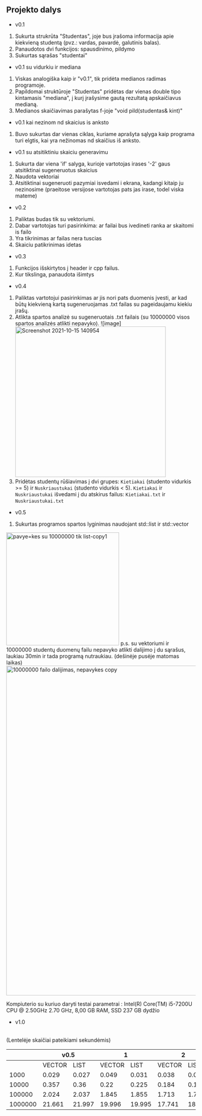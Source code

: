 ## Projekto dalys
* v0.1
1. Sukurta strukrūta "Studentas", joje bus įrašoma informacija apie kiekvieną studentą (pvz.: vardas, pavardė, galutinis balas).
2. Panaudotos dvi funkcijos: spausdinimo, pildymo
3. Sukurtas sąrašas "studentai"

* v0.1 su vidurkiu ir mediana
1. Viskas analogiška kaip ir "v0.1", tik pridėta medianos radimas programoje.
2. Papildomai struktūroje "Studentas" pridėtas dar vienas double tipo kintamasis "mediana", į kurį įrašysime gautą rezultatą apskaičiavus medianą.
3. Medianos skaičiavimas parašytas f-joje "void pild(studentas& kint)"

* v0.1 kai nezinom nd skaicius is anksto
1. Buvo sukurtas dar vienas ciklas, kuriame aprašyta sąlyga kaip programa turi elgtis, kai yra nežinomas nd skaičius iš anksto.

* v0.1 su atsitiktiniu skaiciu generavimu
1. Sukurta dar viena 'if' salyga, kurioje vartotojas irases '-2' gaus atsitiktinai sugeneruotus skaicius
2. Naudota vektoriai
3. Atsitiktinai sugeneruoti pazymiai isvedami i ekrana, kadangi kitaip ju nezinosime (praeitose versijose vartotojas pats jas irase, todel viska mateme)

* v0.2
1. Paliktas budas tik su vektoriumi.
2. Dabar vartotojas turi pasirinkima: ar failai bus ivedineti ranka ar skaitomi is failo
3. Yra tikrinimas ar failas nera tuscias
4. Skaiciu patikrinimas idetas

* v0.3
1. Funkcijos išskirtytos į header ir cpp failus.
2. Kur tikslinga, panaudota išimtys

* v0.4
1. Paliktas vartotojui pasirinkimas ar jis nori pats duomenis įvesti, ar kad būtų kiekvieną kartą sugeneruojamas .txt failas su pageidaujamu kiekiu įrašų.
2. Atlikta spartos analizė su sugeneruotais .txt failais (su 10000000 visos spartos analizės atlikti nepavyko).
![image]<img width="400" alt="Screenshot 2021-10-15 140954" src="https://user-images.githubusercontent.com/90323260/137480410-43b488e4-90e8-438f-a4cf-48d732f38380.png">
3. Pridėtas studentų rūšiavimas į dvi grupes: `Kietiakai` (studento vidurkis >= 5) ir `Nuskriaustukai` (studento vidurkis < 5). `Kietiakai` ir `Nuskriaustukai` išvedami į du atskirus failus: `Kietiakai.txt` ir `Nuskriaustukai.txt`

* v0.5
1. Sukurtas programos spartos lyginimas naudojant std::list ir std::vector 
<img width="300" alt="pavye=kes su 10000000  tik list-copy1" src="https://user-images.githubusercontent.com/90323260/141202079-5c263f6a-d6c2-4d1d-aeee-80268c94a308.png">
p.s. su vektoriumi ir 10000000 studentų duomenų failu nepavyko atlikti dalijimo į du sąrašus, laukiau 30min ir tada programą nutraukiau. (dešinėje pusėje matomas laikas)
<img width="876" alt="10000000 failo dalijimas, nepavykes copy" src="https://user-images.githubusercontent.com/90323260/141202801-dbb2c170-3dc4-4c6c-9c2c-2848354f95ed.png">


Kompiuterio su kuriuo daryti testai parametrai : Intel(R) Core(TM) i5-7200U CPU @ 2.50GHz   2.70 GHz, 8,00 GB RAM, SSD 237 GB dydžio

* v1.0
<BR>
(Lentelėje skaičiai pateikiami sekundėmis)
<table>
<thead>
  <tr>
    <th></th>
    <th colspan="2">v0.5</th>
    <th colspan="2">1</th>
    <th colspan="2">2</th>
  </tr>
</thead>
<tbody>
  <tr>
    <td></td>
    <td>VECTOR</td>
    <td>LIST</td>
    <td>VECTOR</td>
    <td>LIST</td>
    <td>VECTOR</td>
    <td>LIST</td>
  </tr>
  <tr>
    <td>1000</td>
    <td>0.029</td>
    <td>0.027</td>
    <td>0.049</td>
    <td>0.031</td>
    <td>0.038</td>
    <td>0.026</td>
  </tr>
  <tr>
    <td>10000</td>
    <td>0.357</td>
    <td>0.36</td>
    <td>0.22</td>
    <td>0.225</td>
    <td>0.184</td>
    <td>0.196</td>
  </tr>
  <tr>
    <td>100000</td>
    <td>2.024</td>
    <td>2.037</td>
    <td>1.845</td>
    <td>1.855</td>
    <td>1.713</td>
    <td>1.756</td>
  </tr>
  <tr>
    <td>1000000</td>
    <td>21.661</td>
    <td>21.997</td>
    <td>19.996</td>
    <td>19.995</td>
    <td>17.741</td>
    <td>18.196</td>
  </tr>
</tbody>
</table>

